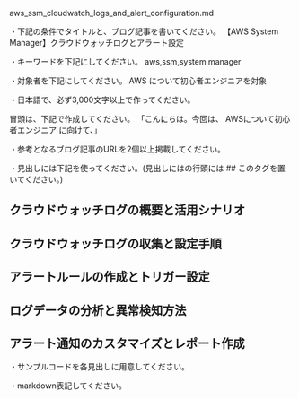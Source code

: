 aws_ssm_cloudwatch_logs_and_alert_configuration.md

・下記の条件でタイトルと、ブログ記事を書いてください。
【AWS System Manager】クラウドウォッチログとアラート設定

・キーワードを下記にしてください。
aws,ssm,system manager

・対象者を下記にしてください。
  AWS について初心者エンジニアを対象


・日本語で、必ず3,000文字以上で作ってください。

冒頭は、下記で作成してください。
「こんにちは。今回は、
AWSについて初心者エンジニア
に向けて、」

・参考となるブログ記事のURLを2個以上掲載してください。

・見出しには下記を使ってください。(見出しにはの行頭には ## このタグを置いてください。)
## クラウドウォッチログの概要と活用シナリオ
## クラウドウォッチログの収集と設定手順
## アラートルールの作成とトリガー設定
## ログデータの分析と異常検知方法
## アラート通知のカスタマイズとレポート作成

・サンプルコードを各見出しに用意してください。

・markdown表記してください。

